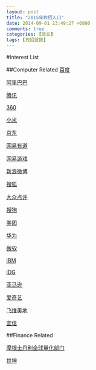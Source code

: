 ```yaml
---
layout: post
title: "2015年校招入口"
date: 2014-09-01 23:49:27 +0800
comments: true
categories: [就业]
tags: [校招链接]
---
```


<!-- excerpt start -->

#Interest List

##Computer Related
[百度](http://talent.baidu.com/baidu/web/templet1000/index/corpwebPosition1000baidu!getPostListByConditionBaidu?positionType=0&brandCode=1&useForm=0&recruitType=1&request_locale=zh_CN)

[阿里巴巴](http://campus.alibaba.com/index.htm)

[腾讯](http://join.qq.com/)

[360](http://360.zhiye.com/zpdetail/560001262)

[小米](http://hr.xiaomi.com/user/resume)

[京东](http://www.dajie.com/corp/1005750/custom/campus/outerLink/26560894)

[网易有道](http://campus.youdao.com/campus/post_list.php?t1=campus)

[网易游戏](http://game.campus.163.com/)

[新浪微博](http://www.hotjob.cn/wt/sina/web/templet1000/index/corpwebPosition1000sina!getPostListByCondition?positionType=0&brandCode=1&useForm=0&recruitType=1&showComp=true&urlCorpEdition=null&operational=D28977237630A659C96DE14A5560C16A73AEF91683DCD19467A5A42F190422AF112707A59F14B926BC3E5DEB86BD4C85EEC3CF644D58CF9DE37FE924995A8EF706808FC2E27ACB42CC43C5E1CF97C10E7DAB212D459955EECF690AE889A2A346D7EAE896601F0B27046BFE007E94869EC33B7F9E5E5DD3B813365609223FDAC148FAC99C32F7DBDAF52A5EA0525AE56ABC349E2123F95B4261272A09DD89AE8B3E693A75666D12221CABFE777C5EE8196D1AEE5BF1E6E4E0F6EE1446BE21ADD8)

[搜狐](http://www.sohucampus.com/sohu/index)

[大众点评](http://campus.dianping.com/#!/resume)

[搜狗](http://campus.sogou.com/?show.page/achieve)

[美团](http://www.hotjob.cn/wt/meituan/web/index)

[华为](http://career.huawei.com/recruitment/portal_index.html)

[微软](http://www.joinms.com/index.html)

[IBM](http://campus.51job.com/ibmcampus/)

[IDG](http://campus.idgvc.ourats.com/about-us/recruit-process)

[亚马逊](http://www.dajie.com/corp/1010142/)

[爱奇艺](http://campus.iqiyi.com/html/campus1.html)

[飞维美地](http://campus.chinahr.com/2015/pages/feiweimd/jobs.asp)

[宜信](http://cbdic.creditease.cn/jobs.html)

##Finance Related

[摩根士丹利全球量化部门]()

[世坤](http://www.worldquant.com/join-the-team/careers/?region=int)

<!-- excerpt end -->